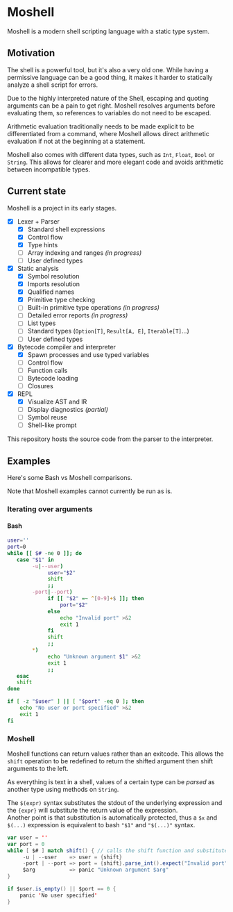 # Moshell

Moshell is a modern shell scripting language with a static type system.

## Motivation

The shell is a powerful tool, but it's also a very old one.
While having a permissive language can be a good thing, it makes it harder to statically analyze a shell script for errors.

Due to the highly interpreted nature of the Shell, escaping and quoting arguments can be a pain to get right.
Moshell resolves arguments before evaluating them, so references to variables do not need to be escaped.

Arithmetic evaluation traditionally needs to be made explicit to be differentiated from a command, where Moshell allows direct arithmetic evaluation if not at the beginning at a statement.

Moshell also comes with different data types, such as `Int`, `Float`, `Bool` or `String`. This allows for clearer and more elegant code and avoids arithmetic between incompatible types.

## Current state

Moshell is a project in its early stages.

- [x] Lexer + Parser
    - [x] Standard shell expressions
    - [x] Control flow
    - [x] Type hints
    - [ ] Array indexing and ranges *(in progress)*
    - [ ] User defined types
- [x] Static analysis
    - [x] Symbol resolution
    - [x] Imports resolution
    - [x] Qualified names
    - [x] Primitive type checking
    - [ ] Built-in primitive type operations *(in progress)*
    - [ ] Detailed error reports *(in progress)*
    - [ ] List types
    - [ ] Standard types (`Option[T]`, `Result[A, E]`, `Iterable[T]`...)
    - [ ] User defined types
- [x] Bytecode compiler and interpreter
    - [x] Spawn processes and use typed variables
    - [ ] Control flow
    - [ ] Function calls
    - [ ] Bytecode loading
    - [ ] Closures
- [x] REPL
    - [x] Visualize AST and IR
    - [ ] Display diagnostics *(partial)*
    - [ ] Symbol reuse
    - [ ] Shell-like prompt

This repository hosts the source code from the parser to the interpreter.

## Examples

Here's some Bash vs Moshell comparisons.

Note that Moshell examples cannot currently be run as is.

### Iterating over arguments

#### Bash

```bash
user=''
port=0
while [[ $# -ne 0 ]]; do
   case "$1" in
        -u|--user)
             user="$2"
             shift
             ;;
        -port|--port)
             if [[ "$2" =~ ^[0-9]+$ ]]; then
                 port="$2"
             else
                 echo "Invalid port" >&2
                 exit 1
             fi
             shift
             ;;
        *)
             echo "Unknown argument $1" >&2
             exit 1
             ;;
   esac
   shift
done

if [ -z "$user" ] || [ "$port" -eq 0 ]; then
    echo "No user or port specified" >&2
    exit 1
fi
```

### Moshell

Moshell functions can return values rather than an exitcode. This allows the `shift` operation to be redefined to return the shifted argument then shift arguments to the left.

As everything is text in a shell, values of a certain type can be _parsed_ as another type using methods on `String`.

The `$(expr)` syntax substitutes the stdout of the underlying expression and the `{expr}` will substitute the return value of the expression.  
Another point is that substitution is automatically protected, thus a `$x` and `$(...)` expression is equivalent to bash `"$1"` and `"$(...)"` syntax.

```scala
var user = ''
var port = 0
while [ $# ] match shift() { // calls the shift function and substitutes its return value
     -u | --user    => user = {shift}
     -port | --port => port = {shift}.parse_int().expect("Invalid port")
     $arg           => panic "Unknown argument $arg"
}

if $user.is_empty() || $port == 0 {
    panic 'No user specified'
}
```
